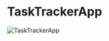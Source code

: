 # TaskTrackerApp
![TaskTrackerApp](https://github.com/HarshitHarshML/TaskTrackerApp/assets/84302596/10a9a6c8-1305-4d40-9c82-2a87dab5f66d)
